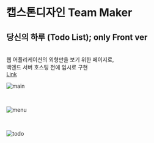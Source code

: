 # 캡스톤디자인 Team Maker
## 당신의 하루 (Todo List); only Front ver
<br />
웹 어플리케이션의 외형만을 보기 위한 페이지로,<br />
백엔드 서버 호스팅 전에 임시로 구현<br />
<a href="https://seang-g.github.io/todo-front/" alt="Link">Link</a>

<br />

![main](https://github.com/Seang-G/todo-front/assets/61152284/98968c11-f074-43fe-9306-04fd5d5cc91d)

<br />

![menu](https://github.com/Seang-G/todo-front/assets/61152284/1ab8cfcd-7a16-4700-9b7b-6fb47c59a395)

<br />

![todo](https://github.com/Seang-G/todo-front/assets/61152284/57164a9c-0728-43eb-bb65-223765769030)
